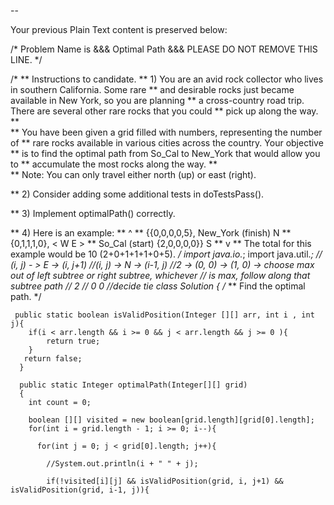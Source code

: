 --

Your previous Plain Text content is preserved below:

/* Problem Name is &&& Optimal Path &&& PLEASE DO NOT REMOVE THIS LINE. */

/*
** Instructions to candidate.
**  1) You are an avid rock collector who lives in southern California. Some rare 
**     and desirable rocks just became available in New York, so you are planning 
**     a cross-country road trip. There are several other rare rocks that you could 
**     pick up along the way. 
**     
**     You have been given a grid filled with numbers, representing the number of 
**     rare rocks available in various cities across the country.  Your objective 
**     is to find the optimal path from So_Cal to New_York that would allow you to 
**     accumulate the most rocks along the way. 
**     
**     Note: You can only travel either north (up) or east (right).


**  2) Consider adding some additional tests in doTestsPass().


**  3) Implement optimalPath() correctly.


**  4) Here is an example:
**                                                           ^
**                 {{0,0,0,0,5}, New_York (finish)           N
**                  {0,1,1,1,0},                         < W   E >
**   So_Cal (start) {2,0,0,0,0}}                             S
**                                                           v 
**   The total for this example would be 10 (2+0+1+1+1+0+5).
*/
import java.io.*;
import java.util.*;
// (i, j) - > E -> (i, j+1)
//(i, j) -> N -> (i-1, j)
//2 -> (0, 0) -> (1, 0) -> choose max out of left subtree or right subtree, whichever
// is max, follow along that subtree path
//  2
// 0 0 //decide tie
class Solution
{
/*
**  Find the optimal path.
*/
 
     public static boolean isValidPosition(Integer [][] arr, int i , int j){
        if(i < arr.length && i >= 0 && j < arr.length && j >= 0 ){
            return true;
        }
       return false; 
      }

      public static Integer optimalPath(Integer[][] grid)
      {
        int count = 0;

        boolean [][] visited = new boolean[grid.length][grid[0].length];
        for(int i = grid.length - 1; i >= 0; i--){

          for(int j = 0; j < grid[0].length; j++){

            //System.out.println(i + " " + j);

            if(!visited[i][j] && isValidPosition(grid, i, j+1) &&  isValidPosition(grid, i-1, j)){

